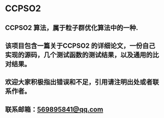 # CCPSO2

## CCPSO2 算法，属于粒子群优化算法中的一种.

## 该项目包含一篇关于CCPSO2 的详细论文，一份自己实现的源码，几个测试函数的测试结果，以及通用的比对结果。

## 欢迎大家积极指出错误和不足，引用请注明出处或者联系作者。

## 联系邮箱：569895841@qq.com
